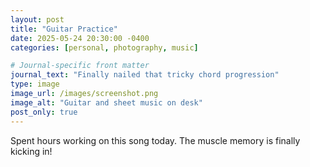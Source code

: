 ```yaml
---
layout: post
title: "Guitar Practice"
date: 2025-05-24 20:30:00 -0400
categories: [personal, photography, music]

# Journal-specific front matter
journal_text: "Finally nailed that tricky chord progression"
type: image
image_url: /images/screenshot.png
image_alt: "Guitar and sheet music on desk"
post_only: true
---
```


Spent hours working on this song today. The muscle memory is finally kicking in!
